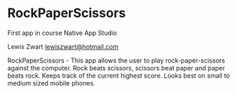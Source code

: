 # RockPaperScissors
First app in course Native App Studio

Lewis Zwart <lewiszwart@hotmail.com>
    
  RockPaperScissors - This app allows the user to play rock-paper-scissors 
  against the computer. Rock beats scissors, scissors beat paper and paper
  beats rock. Keeps track of the current highest score. Looks best on small
  to medium sized mobile phones.
